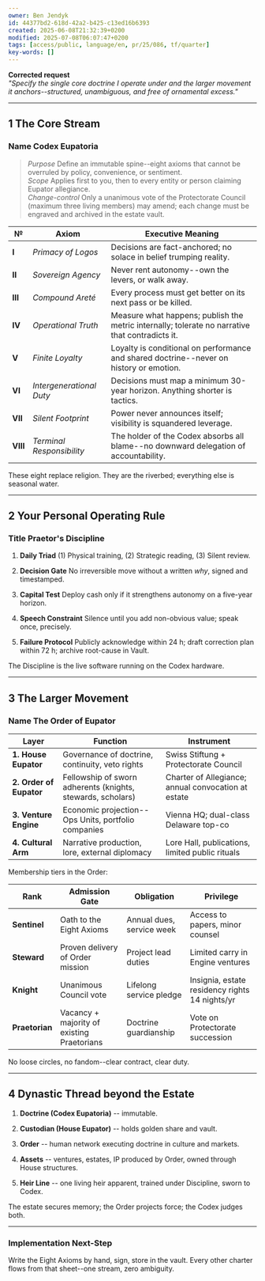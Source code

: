 ```yaml
---
owner: Ben Jendyk
id: 44377bd2-618d-42a2-b425-c13ed16b6393
created: 2025-06-08T21:32:39+0200
modified: 2025-07-08T06:07:47+0200
tags: [access/public, language/en, pr/25/086, tf/quarter]
key-words: []
---
```


**Corrected request**  
_"Specify the single core doctrine I operate under and the larger movement it anchors--structured, unambiguous, and free of ornamental excess."_

* * *

## 1 The Core Stream

### Name **Codex Eupatoria**

> _Purpose_ Define an immutable spine--eight axioms that cannot be overruled by policy, convenience, or sentiment.  
_Scope_ Applies first to you, then to every entity or person claiming Eupator allegiance.  
_Change-control_ Only a unanimous vote of the Protectorate Council (maximum three living members) may amend; each change must be engraved and archived in the estate vault.

| № | Axiom | Executive Meaning | 
| ---- | ---- | ----  |
| **I** | _Primacy of Logos_ | Decisions are fact-anchored; no solace in belief trumping reality. | 
| **II** | _Sovereign Agency_ | Never rent autonomy--own the levers, or walk away. | 
| **III** | _Compound Areté_ | Every process must get better on its next pass or be killed. | 
| **IV** | _Operational Truth_ | Measure what happens; publish the metric internally; tolerate no narrative that contradicts it. | 
| **V** | _Finite Loyalty_ | Loyalty is conditional on performance and shared doctrine--never on history or emotion. | 
| **VI** | _Intergenerational Duty_ | Decisions must map a minimum 30-year horizon. Anything shorter is tactics. | 
| **VII** | _Silent Footprint_ | Power never announces itself; visibility is squandered leverage. | 
| **VIII** | _Terminal Responsibility_ | The holder of the Codex absorbs all blame--no downward delegation of accountability. | 

These eight replace religion. They are the riverbed; everything else is seasonal water.

* * *

## 2 Your Personal Operating Rule

### Title **Praetor's Discipline**

1. **Daily Triad** (1) Physical training, (2) Strategic reading, (3) Silent review.

2. **Decision Gate** No irreversible move without a written _why_, signed and timestamped.

3. **Capital Test** Deploy cash only if it strengthens autonomy on a five-year horizon.

4. **Speech Constraint** Silence until you add non-obvious value; speak once, precisely.

5. **Failure Protocol** Publicly acknowledge within 24 h; draft correction plan within 72 h; archive root-cause in Vault.

The Discipline is the live software running on the Codex hardware.

* * *

## 3 The Larger Movement

### Name **The Order of Eupator**

| Layer | Function | Instrument | 
| ---- | ---- | ----  |
| **1. House Eupator** | Governance of doctrine, continuity, veto rights | Swiss Stiftung + Protectorate Council | 
| **2. Order of Eupator** | Fellowship of sworn adherents (knights, stewards, scholars) | Charter of Allegiance; annual convocation at estate | 
| **3. Venture Engine** | Economic projection--Ops Units, portfolio companies | Vienna HQ; dual-class Delaware top-co | 
| **4. Cultural Arm** | Narrative production, lore, external diplomacy | Lore Hall, publications, limited public rituals | 

Membership tiers in the Order:

| Rank | Admission Gate | Obligation | Privilege | 
| ---- | ---- | ---- | ----  |
| **Sentinel** | Oath to the Eight Axioms | Annual dues, service week | Access to papers, minor counsel | 
| **Steward** | Proven delivery of Order mission | Project lead duties | Limited carry in Engine ventures | 
| **Knight** | Unanimous Council vote | Lifelong service pledge | Insignia, estate residency rights 14 nights/yr | 
| **Praetorian** | Vacancy + majority of existing Praetorians | Doctrine guardianship | Vote on Protectorate succession | 

No loose circles, no fandom--clear contract, clear duty.

* * *

## 4 Dynastic Thread beyond the Estate

1. **Doctrine (Codex Eupatoria)** -- immutable.

2. **Custodian (House Eupator)** -- holds golden share and vault.

3. **Order** -- human network executing doctrine in culture and markets.

4. **Assets** -- ventures, estates, IP produced by Order, owned through House structures.

5. **Heir Line** -- one living heir apparent, trained under Discipline, sworn to Codex.

The estate secures memory; the Order projects force; the Codex judges both.

* * *

### Implementation Next-Step

Write the Eight Axioms by hand, sign, store in the vault. Every other charter flows from that sheet--one stream, zero ambiguity.